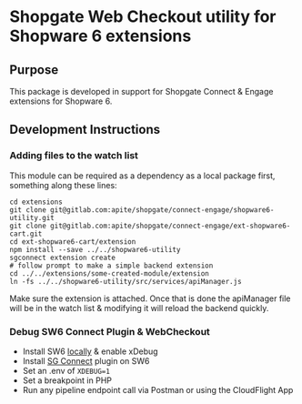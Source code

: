 # Shopgate Web Checkout utility for Shopware 6 extensions

## Purpose
This package is developed in support for Shopgate Connect & Engage extensions for Shopware 6.

## Development Instructions

### Adding files to the watch list

This module can be required as a dependency as a local package first, something along these lines:

```shell
cd extensions
git clone git@gitlab.com:apite/shopgate/connect-engage/shopware6-utility.git
git clone git@gitlab.com:apite/shopgate/connect-engage/ext-shopware6-cart.git
cd ext-shopware6-cart/extension
npm install --save ../../shopware6-utility
sgconnect extension create
# follow prompt to make a simple backend extension
cd ../../extensions/some-created-module/extension
ln -fs ../../shopware6-utility/src/services/apiManager.js
```

Make sure the extension is attached. Once that is done the apiManager file will be in the watch list 
& modifying it will reload the backend quickly.

### Debug SW6 Connect Plugin & WebCheckout

- Install SW6 [locally](https://docs.dockware.io/use-dockware/advanced-run) & enable xDebug
- Install [SG Connect](https://gitlab.com/apite/shopgate/shopware6/shopgate-connect) plugin on SW6
- Set an .env of `XDEBUG=1`
- Set a breakpoint in PHP
- Run any pipeline endpoint call via Postman or using the CloudFlight App
